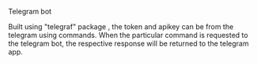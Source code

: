 Telegram bot 

Built using "telegraf" package , the token and apikey can be from the telegram using commands. 
When the particular command is requested to the telegram  bot, the respective response will be returned to the telegram app. 